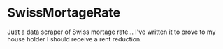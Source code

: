 # SwissMortageRate
Just a data scraper of Swiss mortage rate... I've written it to prove to my house holder I should receive a rent reduction.
